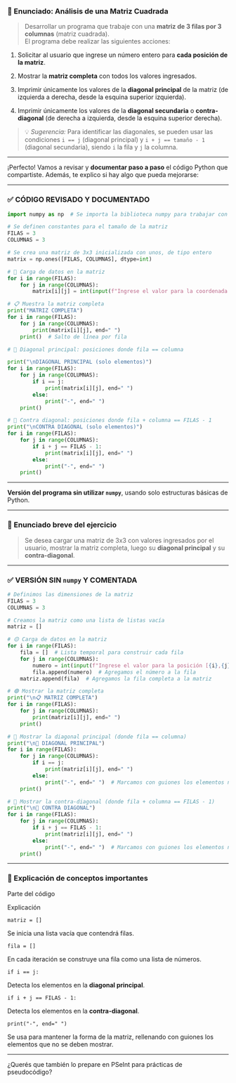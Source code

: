 ### 🧩 Enunciado: Análisis de una Matriz Cuadrada

> Desarrollar un programa que trabaje con una **matriz de 3 filas por 3 columnas** (matriz cuadrada).  
> El programa debe realizar las siguientes acciones:

1.  Solicitar al usuario que ingrese un número entero para **cada posición de la matriz**.
    
2.  Mostrar la **matriz completa** con todos los valores ingresados.
    
3.  Imprimir únicamente los valores de la **diagonal principal** de la matriz (de izquierda a derecha, desde la esquina superior izquierda).
    
4.  Imprimir únicamente los valores de la **diagonal secundaria** o **contra-diagonal** (de derecha a izquierda, desde la esquina superior derecha).
    

> 💡 _Sugerencia:_ Para identificar las diagonales, se pueden usar las condiciones `i == j` (diagonal principal) y `i + j == tamaño - 1` (diagonal secundaria), siendo `i` la fila y `j` la columna.

----------

¡Perfecto! Vamos a revisar y **documentar paso a paso** el código Python que compartiste. Además, te explico si hay algo que pueda mejorarse:

----------

### ✅ CÓDIGO REVISADO Y DOCUMENTADO

```python
import numpy as np  # Se importa la biblioteca numpy para trabajar con matrices

# Se definen constantes para el tamaño de la matriz
FILAS = 3
COLUMNAS = 3

# Se crea una matriz de 3x3 inicializada con unos, de tipo entero
matrix = np.ones([FILAS, COLUMNAS], dtype=int)

# 🔢 Carga de datos en la matriz
for i in range(FILAS):
    for j in range(COLUMNAS):
        matrix[i][j] = int(input(f"Ingrese el valor para la coordenada [{i},{j}]: "))

# 📋 Muestra la matriz completa
print("MATRIZ COMPLETA")
for i in range(FILAS):
    for j in range(COLUMNAS):
        print(matrix[i][j], end=" ")
    print()  # Salto de línea por fila

# 🔷 Diagonal principal: posiciones donde fila == columna

print("\nDIAGONAL PRINCIPAL (solo elementos)")
for i in range(FILAS):
    for j in range(COLUMNAS):
        if i == j:
            print(matrix[i][j], end=" ")
        else:
            print("-", end=" ")
    print()

# 🔶 Contra diagonal: posiciones donde fila + columna == FILAS - 1
print("\nCONTRA DIAGONAL (solo elementos)")
for i in range(FILAS):
    for j in range(COLUMNAS):
        if i + j == FILAS - 1:
            print(matrix[i][j], end=" ")
        else:
            print("-", end=" ")
    print()

```

----------



**Versión del programa sin utilizar `numpy`**, usando solo estructuras básicas de Python.

----------

### 🧾 Enunciado breve del ejercicio

> Se desea cargar una matriz de 3x3 con valores ingresados por el usuario, mostrar la matriz completa, luego su **diagonal principal** y su **contra-diagonal**.

----------

### ✅ VERSIÓN SIN `numpy` Y COMENTADA

```python
# Definimos las dimensiones de la matriz
FILAS = 3
COLUMNAS = 3

# Creamos la matriz como una lista de listas vacía
matriz = []

# 🟡 Carga de datos en la matriz
for i in range(FILAS):
    fila = []  # Lista temporal para construir cada fila
    for j in range(COLUMNAS):
        numero = int(input(f"Ingrese el valor para la posición [{i},{j}]: "))
        fila.append(numero)  # Agregamos el número a la fila
    matriz.append(fila)  # Agregamos la fila completa a la matriz

# 🟢 Mostrar la matriz completa
print("\n📋 MATRIZ COMPLETA")
for i in range(FILAS):
    for j in range(COLUMNAS):
        print(matriz[i][j], end=" ")
    print()

# 🔵 Mostrar la diagonal principal (donde fila == columna)
print("\n🔷 DIAGONAL PRINCIPAL")
for i in range(FILAS):
    for j in range(COLUMNAS):
        if i == j:
            print(matriz[i][j], end=" ")
        else:
            print("-", end=" ")  # Marcamos con guiones los elementos no diagonales
    print()

# 🔴 Mostrar la contra-diagonal (donde fila + columna == FILAS - 1)
print("\n🔶 CONTRA DIAGONAL")
for i in range(FILAS):
    for j in range(COLUMNAS):
        if i + j == FILAS - 1:
            print(matriz[i][j], end=" ")
        else:
            print("-", end=" ")  # Marcamos con guiones los elementos no diagonales
    print()

```

----------

### 📌 Explicación de conceptos importantes

Parte del código

Explicación

`matriz = []`

Se inicia una lista vacía que contendrá filas.

`fila = []`

En cada iteración se construye una fila como una lista de números.

`if i == j:`

Detecta los elementos en la **diagonal principal**.

`if i + j == FILAS - 1:`

Detecta los elementos en la **contra-diagonal**.

`print("-", end=" ")`

Se usa para mantener la forma de la matriz, rellenando con guiones los elementos que no se deben mostrar.

----------

¿Querés que también lo prepare en PSeInt para prácticas de pseudocódigo?

<!--stackedit_data:
eyJoaXN0b3J5IjpbMTIyNjc0MTQyMV19
-->
